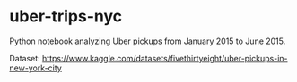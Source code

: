 # uber-trips-nyc
Python notebook analyzing Uber pickups from January 2015 to June 2015.

Dataset: https://www.kaggle.com/datasets/fivethirtyeight/uber-pickups-in-new-york-city
